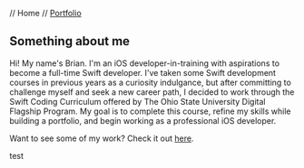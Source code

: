 // Home // [Portfolio](portfolio.md)

## Something about me

Hi! My name's Brian. I'm an iOS developer-in-training with aspirations to become a full-time Swift developer. I've taken some Swift development courses in previous years as a curiosity indulgance, but after committing to challenge myself and seek a new career path, I decided to work through the Swift Coding Curriculum offered by The Ohio State University Digital Flagship Program. My goal is to complete this course, refine my skills while building a portfolio, and begin working as a professional iOS developer.

Want to see some of my work? Check it out [here](portfolio.md).

test
